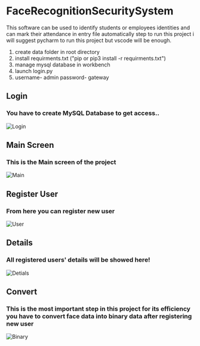 # FaceRecognitionSecuritySystem
This software can be used to identify students or employees identities and can mark their attendance in entry file automatically
step to run this project 
i will suggest pycharm to run this project but vscode will be enough.
1. create data folder in root directory
2. install requirments.txt ("pip or pip3 install -r requirments.txt")
3. manage mysql database in workbench
3. launch login.py
5. username- admin password- gateway


## Login
### You have to create MySQL Database to get access..
![Login](https://github.com/redspider001432/face-recognition-system/blob/master/screenshots/Screenshot%20from%202023-03-16%2020-27-56.png?raw=true)

## Main Screen
### This is the Main screen of the project
![Main](https://github.com/redspider001432/face-recognition-system/blob/master/screenshots/Screenshot%20from%202023-03-16%2020-28-24.png?raw=true)

## Register User
### From here you can register new user
![User](https://github.com/redspider001432/face-recognition-system/blob/master/screenshots/Screenshot%20from%202023-03-16%2020-28-37.png?raw=true)

## Details
### All registered users' details will be showed here!
![Detials](https://github.com/redspider001432/face-recognition-system/blob/master/screenshots/Screenshot%20from%202023-03-16%2020-28-58.png?raw=true)

## Convert
### This is the most important step in this project for its efficiency you have to convert face data into binary data after registering new user
![Binary](https://github.com/redspider001432/face-recognition-system/blob/master/screenshots/Screenshot%20from%202023-03-16%2020-29-49.png?raw=true)
